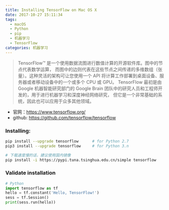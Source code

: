 ```yaml
---
title: Installing TensorFlow on Mac OS X
date: 2017-10-27 15:11:34
tags:
  - macOS
  - Python
  - pip
  - 机器学习
  - TensorFlow
categories: 机器学习
---
```


>TensorFlow™ 是一个使用数据流图进行数值计算的开源软件库。图中的节点代表数学运算， 而图中的边则代表在这些节点之间传递的多维数组（张量）。这种灵活的架构可让您使用一个 API 将计算工作部署到桌面设备、服务器或者移动设备中的一个或多个 CPU 或 GPU。 TensorFlow 最初是由 Google 机器智能研究部门的 Google Brain 团队中的研究人员和工程师开发的，用于进行机器学习和深度神经网络研究， 但它是一个非常基础的系统，因此也可以应用于众多其他领域。

<!-- more -->

* 官网：https://www.tensorflow.org/
* github: https://github.com/tensorflow/tensorflow

### Installing:
```bash
pip install --upgrade tensorflow      # for Python 2.7
pip3 install --upgrade tensorflow     # for Python 3.n

# 下载速度慢的话，建议使用国内镜像 
pip install -i https://pypi.tuna.tsinghua.edu.cn/simple tensorflow
```

### Validate installation
```python
# Python
import tensorflow as tf
hello = tf.constant('Hello, TensorFlow!')
sess = tf.Session()
print(sess.run(hello))
```